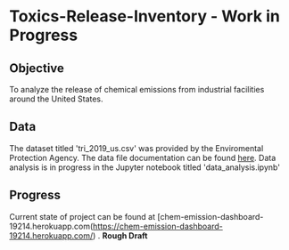 # Toxics-Release-Inventory - Work in Progress

## Objective 
 To analyze the release of chemical emissions from industrial facilities around the United States.

## Data
The dataset titled 'tri_2019_us.csv' was provided by the Enviromental Protection Agency. The data file documentation can be found [here](https://www.epa.gov/sites/production/files/2019-08/documents/basic_data_files_documentation_aug_2019_v2.pdf). Data analysis is in progress in the Jupyter notebook titled 'data_analysis.ipynb'


## Progress  

Current state of project can be found at [chem-emission-dashboard-19214.herokuapp.com(https://chem-emission-dashboard-19214.herokuapp.com/) . **Rough Draft**